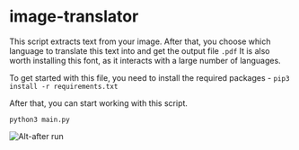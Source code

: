 # image-translator
This script extracts text from your image. After that, you choose which language to translate this text into and get the output file `.pdf`
It is also worth installing this font, as it interacts with a large number of languages.


To get started with this file, you need to install the required packages -
``` pip3 install -r requirements.txt ```

After that, you can start working with this script.

``` python3 main.py ```

![Alt-after run](https://github.com/prorokallaha/images/blob/main/%D0%A1%D0%BD%D0%B8%D0%BC%D0%BE%D0%BA%20%D1%8D%D0%BA%D1%80%D0%B0%D0%BD%D0%B0%20%D0%BE%D1%82%202023-01-18%2020-10-48.png?raw=true)
